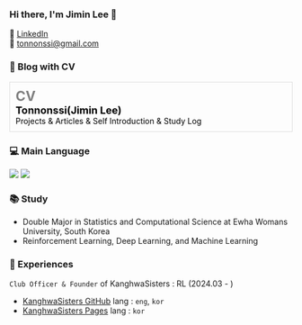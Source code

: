 ### Hi there, I'm Jimin Lee 👋

📌 [LinkedIn](https://www.linkedin.com/in/jimin-lee-b8a828268/)  
📨 [tonnonssi@gmail.com](mailto:tonnonssi@gmail.com)

### 📄 Blog with CV
<a href="https://tonnonssi.github.io/" target="_blank" style="display: block; border: 1px solid #ddd; padding: 10px; margin-bottom: 15px; cursor: pointer; text-decoration: none; color: black;">
    <!-- Row number with larger font and gray color -->
    <span style="display: block; font-weight: bold; font-size: 24px; color: gray;">CV</span>
    <!-- Title -->
    <span style="display: block; font-weight: bold; margin: 0; font-size: 18px; color: black;">Tonnonssi(Jimin Lee)</span>
    <!-- Description -->
    <span style="display: block; margin: 0; color: black;">Projects & Articles & Self Introduction & Study Log</span>
  </a>


### 💻 Main Language
<img src="https://img.shields.io/badge/Python-3776AB?style=flat-square&logo=Python&logoColor=white"/> <img src="https://img.shields.io/badge/R-276DC3?style=flat-square&logo=r&logoColor=white"/>

### 📚 Study

- Double Major in Statistics and Computational Science at Ewha Womans University, South Korea
- Reinforcement Learning, Deep Learning, and Machine Learning

### 📁 Experiences
`Club Officer & Founder` of KanghwaSisters : RL (2024.03 - )  
  
- [KanghwaSisters GitHub](https://github.com/KanghwaSisters)    lang : `eng`, `kor`  
- [KanghwaSisters Pages](https://kanghwasisters.github.io/)     lang : `kor`




